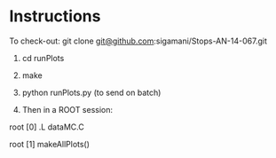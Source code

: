 Instructions
============

To check-out: git clone git@github.com:sigamani/Stops-AN-14-067.git 


1) cd runPlots 

2) make 

3) python runPlots.py (to send on batch)

4) Then in a ROOT session: 

root [0] .L dataMC.C 

root [1] makeAllPlots()


